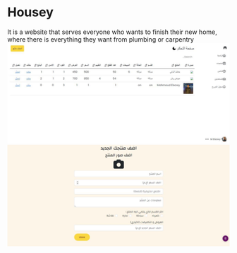 # Housey
It is a website that serves everyone who wants to finish their new home, where there is everything they want from plumbing or carpentry
![dashboard](./dash.jpg)
![createProduct](./create.jpg)
